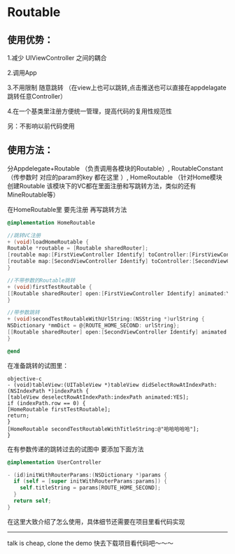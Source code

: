 
# Routable

## 使用优势：

1.减少 UIViewController 之间的耦合

2.调用App

3.不用限制 随意跳转 （在view上也可以跳转,点击推送也可以直接在appdelagate跳转任意Controller）

4.在一个基类里注册方便统一管理，提高代码的复用性规范性

另：不影响以前代码使用


## 使用方法：

分Appdelegate+Routable （负责调用各模块的Routable）,
RoutableConstant （传参数时 对应的param的key 都在这里 ）,
HomeRoutable （针对Home模块创建Routable 该模块下的VC都在里面注册和写跳转方法，类似的还有MineRoutable等）


在HomeRoutable里 要先注册 再写跳转方法
```objective-c
@implementation HomeRoutable

//跳转VC注册
+ (void)loadHomeRoutable {
Routable *routable = [Routable sharedRouter];
[routable map:[FirstViewController Identify] toController:[FirstViewController class]];
[routable map:[SecondViewController Identify] toController:[SecondViewController class]];
}

//不带参数的Routable跳转
+ (void)firstTestRoutable {
[[Routable sharedRouter] open:[FirstViewController Identify] animated:YES];
}

//带参数跳转
+ (void)secondTestRoutableWithUrlString:(NSString *)urlString {
NSDictionary *mmDict = @{ROUTE_HOME_SECOND: urlString};
[[Routable sharedRouter] open:[SecondViewController Identify] animated:YES extraParams:mmDict];
}

@end
```

在准备跳转的试图里：
```
objective-c
- (void)tableView:(UITableView *)tableView didSelectRowAtIndexPath:(NSIndexPath *)indexPath {
[tableView deselectRowAtIndexPath:indexPath animated:YES];
if (indexPath.row == 0) {
[HomeRoutable firstTestRoutable];
return;
}
[HomeRoutable secondTestRoutableWithTitleString:@"哈哈哈哈哈"];
}
```

在有参数传递的跳转过去的试图中 要添加下面方法
```objective-c
@implementation UserController

- (id)initWithRouterParams:(NSDictionary *)params {
  if (self = [super initWithRouterParams:params]) {
    self.titleString = params[ROUTE_HOME_SECOND];
  }
  return self;
}
```

 在这里大致介绍了怎么使用，具体细节还需要在项目里看代码实现

---
talk is cheap, clone the demo
快去下载项目看代码吧～～～



